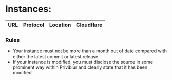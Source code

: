 #  Instances: 

|URL|Protocol|Location|Cloudflare|
|-|-|-|-|

### Rules
  - Your instance must not be more than a month out of date compared with either the latest commit or latest release. 
  - If your instance is modified, you must disclose the source in some prominent way within Priviblur and clearly state that it has been modified